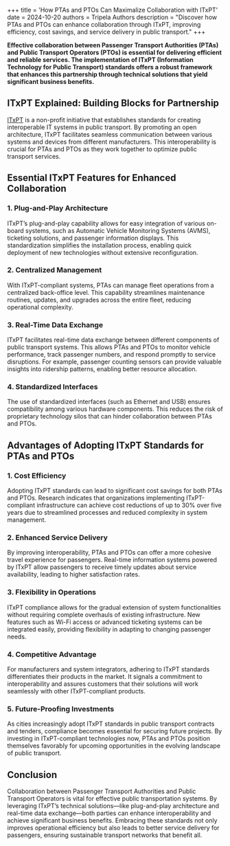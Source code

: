 +++
title = 'How PTAs and PTOs Can Maximalize Collaboration with ITxPT'
date = 2024-10-20
authors = Tripela Authors
description = "Discover how PTAs and PTOs can enhance collaboration through ITxPT, improving efficiency, cost savings, and service delivery in public transport."
+++

**Effective collaboration between Passenger Transport Authorities (PTAs) and Public Transport Operators (PTOs) is essential for delivering efficient and reliable services. The implementation of ITxPT (Information Technology for Public Transport) standards offers a robust framework that enhances this partnership through technical solutions that yield significant business benefits.**

## ITxPT Explained: Building Blocks for Partnership

[ITxPT](https://blog.tripela.net/blog/2024-10-13-itxpt-blogpost/) is a non-profit initiative that establishes standards for creating interoperable IT systems in public transport. By promoting an open architecture, ITxPT facilitates seamless communication between various systems and devices from different manufacturers. This interoperability is crucial for PTAs and PTOs as they work together to optimize public transport services.

## Essential ITxPT Features for Enhanced Collaboration

### 1. Plug-and-Play Architecture

ITxPT’s plug-and-play capability allows for easy integration of various on-board systems, such as Automatic Vehicle Monitoring Systems (AVMS), ticketing solutions, and passenger information displays. This standardization simplifies the installation process, enabling quick deployment of new technologies without extensive reconfiguration.

### 2. Centralized Management

With ITxPT-compliant systems, PTAs can manage fleet operations from a centralized back-office level. This capability streamlines maintenance routines, updates, and upgrades across the entire fleet, reducing operational complexity.

### 3. Real-Time Data Exchange

ITxPT facilitates real-time data exchange between different components of public transport systems. This allows PTAs and PTOs to monitor vehicle performance, track passenger numbers, and respond promptly to service disruptions. For example, passenger counting sensors can provide valuable insights into ridership patterns, enabling better resource allocation.

### 4. Standardized Interfaces

The use of standardized interfaces (such as Ethernet and USB) ensures compatibility among various hardware components. This reduces the risk of proprietary technology silos that can hinder collaboration between PTAs and PTOs.

## Advantages of Adopting ITxPT Standards for PTAs and PTOs

### 1. Cost Efficiency

Adopting ITxPT standards can lead to significant cost savings for both PTAs and PTOs. Research indicates that organizations implementing ITxPT-compliant infrastructure can achieve cost reductions of up to 30% over five years due to streamlined processes and reduced complexity in system management.

### 2. Enhanced Service Delivery

By improving interoperability, PTAs and PTOs can offer a more cohesive travel experience for passengers. Real-time information systems powered by ITxPT allow passengers to receive timely updates about service availability, leading to higher satisfaction rates.

### 3. Flexibility in Operations

ITxPT compliance allows for the gradual extension of system functionalities without requiring complete overhauls of existing infrastructure. New features such as Wi-Fi access or advanced ticketing systems can be integrated easily, providing flexibility in adapting to changing passenger needs.

### 4. Competitive Advantage

For manufacturers and system integrators, adhering to ITxPT standards differentiates their products in the market. It signals a commitment to interoperability and assures customers that their solutions will work seamlessly with other ITxPT-compliant products.

### 5. Future-Proofing Investments

As cities increasingly adopt ITxPT standards in public transport contracts and tenders, compliance becomes essential for securing future projects. By investing in ITxPT-compliant technologies now, PTAs and PTOs position themselves favorably for upcoming opportunities in the evolving landscape of public transport.

## Conclusion

Collaboration between Passenger Transport Authorities and Public Transport Operators is vital for effective public transportation systems. By leveraging ITxPT’s technical solutions—like plug-and-play architecture and real-time data exchange—both parties can enhance interoperability and achieve significant business benefits. Embracing these standards not only improves operational efficiency but also leads to better service delivery for passengers, ensuring sustainable transport networks that benefit all.
